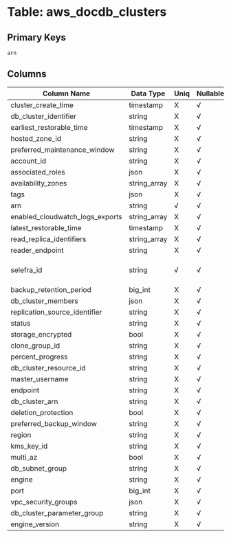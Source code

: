# Table: aws_docdb_clusters

## Primary Keys 

```
arn
```


## Columns 

|  Column Name   |  Data Type  | Uniq | Nullable | Description | 
|  ----  | ----  | ----  | ----  | ---- | 
| cluster_create_time | timestamp | X | √ |  | 
| db_cluster_identifier | string | X | √ |  | 
| earliest_restorable_time | timestamp | X | √ |  | 
| hosted_zone_id | string | X | √ |  | 
| preferred_maintenance_window | string | X | √ |  | 
| account_id | string | X | √ |  | 
| associated_roles | json | X | √ |  | 
| availability_zones | string_array | X | √ |  | 
| tags | json | X | √ |  | 
| arn | string | √ | √ |  | 
| enabled_cloudwatch_logs_exports | string_array | X | √ |  | 
| latest_restorable_time | timestamp | X | √ |  | 
| read_replica_identifiers | string_array | X | √ |  | 
| reader_endpoint | string | X | √ |  | 
| selefra_id | string | √ | √ | primary keys value md5 | 
| backup_retention_period | big_int | X | √ |  | 
| db_cluster_members | json | X | √ |  | 
| replication_source_identifier | string | X | √ |  | 
| status | string | X | √ |  | 
| storage_encrypted | bool | X | √ |  | 
| clone_group_id | string | X | √ |  | 
| percent_progress | string | X | √ |  | 
| db_cluster_resource_id | string | X | √ |  | 
| master_username | string | X | √ |  | 
| endpoint | string | X | √ |  | 
| db_cluster_arn | string | X | √ |  | 
| deletion_protection | bool | X | √ |  | 
| preferred_backup_window | string | X | √ |  | 
| region | string | X | √ |  | 
| kms_key_id | string | X | √ |  | 
| multi_az | bool | X | √ |  | 
| db_subnet_group | string | X | √ |  | 
| engine | string | X | √ |  | 
| port | big_int | X | √ |  | 
| vpc_security_groups | json | X | √ |  | 
| db_cluster_parameter_group | string | X | √ |  | 
| engine_version | string | X | √ |  | 


